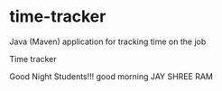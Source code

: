 # time-tracker
Java (Maven) application for tracking time on the job

Time tracker

Good Night Students!!!
good morning
JAY SHREE RAM
